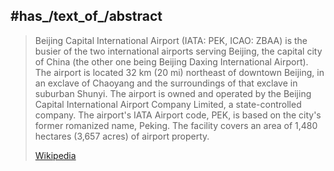 
## #has_/text_of_/abstract 

> Beijing Capital International Airport (IATA: PEK, ICAO: ZBAA) 
> is the busier of the two international airports serving Beijing, the capital city of China 
> (the other one being Beijing Daxing International Airport). 
> The airport is located 32 km (20 mi) northeast of downtown Beijing, in an exclave of Chaoyang and the surroundings of that exclave in suburban Shunyi. The airport is owned and operated by the Beijing Capital International Airport Company Limited, a state-controlled company. The airport's IATA Airport code, PEK, is based on the city's former romanized name, Peking. The facility covers an area of 1,480 hectares (3,657 acres) of airport property.
>
> [Wikipedia](https://en.wikipedia.org/wiki/Beijing%20Capital%20International%20Airport) 

